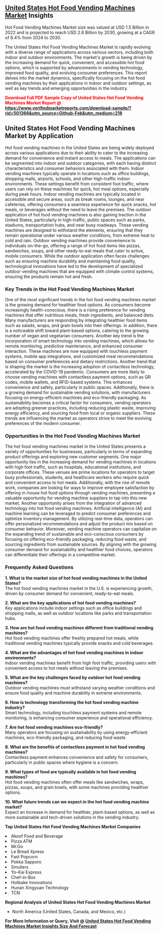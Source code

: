<h2><a href="https://www.verifiedmarketreports.com/download-sample/?rid=501366&amp;utm_source=Github-Feb&amp;utm_medium=218" target="_blank">United States Hot Food Vending Machines Market</a> Insights</h2><p>Hot Food Vending Machines Market size was valued at USD 1.5 Billion in 2022 and is projected to reach USD 2.8 Billion by 2030, growing at a CAGR of 8.4% from 2024 to 2030.</p><p><div> <p>The United States Hot Food Vending Machines Market is rapidly evolving with a diverse range of applications across various sectors, including both indoor and outdoor environments. The market's growth is being driven by the increasing demand for quick, convenient, and accessible hot food options, which is supported by advancements in vending technology, improved food quality, and evolving consumer preferences. This report delves into the market dynamics, specifically focusing on the hot food vending machines by their applications in indoor and outdoor settings, as well as key trends and emerging opportunities in the industry. <strong><p><span class=""><span style="color: #ff0000;"><strong>Download Full PDF Sample Copy of United States Hot Food Vending Machines Market Report</strong> @ </span><a href="https://www.verifiedmarketreports.com/download-sample/?rid=501366&amp;utm_source=Github-Feb&amp;utm_medium=218" target="_blank">https://www.verifiedmarketreports.com/download-sample/?rid=501366&amp;utm_source=Github-Feb&amp;utm_medium=218</a></span></p></strong> </p> <h2>United States Hot Food Vending Machines Market by Application</h2> <p>Hot food vending machines in the United States are being widely deployed across various applications due to their ability to cater to the increasing demand for convenience and instant access to meals. The applications can be segmented into indoor and outdoor categories, with each having distinct characteristics and consumer behaviors associated with them. Indoor vending machines typically operate in locations such as office buildings, shopping malls, airports, schools, and other high-traffic indoor environments. These settings benefit from consistent foot traffic, where users can rely on these machines for quick, hot meal options, especially during peak hours. Indoor vending machines are typically located in accessible and secure areas, such as break rooms, lounges, and near cafeterias, offering consumers a seamless experience for quick snacks, hot meals, or beverages without the need to leave the premises. The outdoor application of hot food vending machines is also gaining traction in the United States, particularly in high-traffic, public spaces such as parks, stadiums, transportation hubs, and near busy roadways. These vending machines are designed to withstand the elements, ensuring that they remain operational under various weather conditions, from extreme heat to cold and rain. Outdoor vending machines provide convenience to individuals on-the-go, offering a range of hot food items like pizzas, sandwiches, soups, and other ready-to-eat meals that cater to active, mobile consumers. While the outdoor application often faces challenges such as ensuring machine durability and maintaining food quality, technological innovations have led to the development of specialized outdoor vending machines that are equipped with climate control systems, ensuring the products remain hot and fresh. <h3>Key Trends in the Hot Food Vending Machines Market</h3> <p>One of the most significant trends in the hot food vending machines market is the growing demand for healthier food options. As consumers become increasingly health-conscious, there is a rising preference for vending machines that offer nutritious meals, fresh ingredients, and balanced diets. Many manufacturers are responding by integrating healthier food items such as salads, wraps, and grain bowls into their offerings. In addition, there is a noticeable shift toward plant-based options, catering to the growing number of vegan and vegetarian consumers. Another key trend is the incorporation of smart technology into vending machines, which allows for remote monitoring, predictive maintenance, and enhanced consumer interaction. These machines are now equipped with touchless payment systems, mobile app integrations, and customized meal recommendations based on consumer preferences and dietary restrictions. Another trend that is shaping the market is the increasing adoption of contactless technology, accelerated by the COVID-19 pandemic. Consumers are more likely to choose vending machines with contactless payment options, such as QR codes, mobile wallets, and RFID-based systems. This enhances convenience and safety, particularly in public spaces. Additionally, there is a growing demand for sustainable vending solutions, with manufacturers focusing on energy-efficient machines and eco-friendly packaging. As sustainability becomes a critical factor for consumers, vending operators are adopting greener practices, including reducing plastic waste, improving energy efficiency, and sourcing food from local or organic suppliers. These trends are influencing the market as operators strive to meet the evolving preferences of the modern consumer. <h3>Opportunities in the Hot Food Vending Machines Market</h3> <p>The hot food vending machines market in the United States presents a variety of opportunities for businesses, particularly in terms of expanding product offerings and exploring new customer segments. One major opportunity lies in the increasing demand for vending machines in locations with high foot traffic, such as hospitals, educational institutions, and corporate offices. These venues are prime locations for operators to target busy professionals, students, and healthcare workers who require quick and convenient access to hot meals. Additionally, with the rise of remote work, companies are looking for ways to improve employee satisfaction by offering in-house hot food options through vending machines, presenting a valuable opportunity for vending machine suppliers to tap into this new market. Another opportunity arises from the integration of advanced technology into hot food vending machines. Artificial intelligence (AI) and machine learning can be leveraged to predict consumer preferences and optimize inventory management. By utilizing real-time data, operators can offer personalized recommendations and adjust the product mix based on consumer behavior. Moreover, vending machine operators can capitalize on the expanding trend of sustainable and eco-conscious consumers by focusing on offering eco-friendly packaging, reducing food waste, and sourcing ingredients from sustainable sources. By aligning with the growing consumer demand for sustainability and healthier food choices, operators can differentiate their offerings in a competitive market. <h3>Frequently Asked Questions</h3> <p><strong>1. What is the market size of hot food vending machines in the United States?</strong><br> The hot food vending machines market in the U.S. is experiencing growth, driven by consumer demand for convenient, ready-to-eat meals.</p> <p><strong>2. What are the key applications of hot food vending machines?</strong><br> Key applications include indoor settings such as office buildings and shopping malls, as well as outdoor locations like parks and transportation hubs.</p> <p><strong>3. How are hot food vending machines different from traditional vending machines?</strong><br> Hot food vending machines offer freshly prepared hot meals, while traditional vending machines typically provide snacks and cold beverages.</p> <p><strong>4. What are the advantages of hot food vending machines in indoor environments?</strong><br> Indoor vending machines benefit from high foot traffic, providing users with convenient access to hot meals without leaving the premises.</p> <p><strong>5. What are the key challenges faced by outdoor hot food vending machines?</strong><br> Outdoor vending machines must withstand varying weather conditions and ensure food quality and machine durability in extreme environments.</p> <p><strong>6. How is technology transforming the hot food vending machine industry?</strong><br> Smart technology, including touchless payment systems and remote monitoring, is enhancing consumer experience and operational efficiency.</p> <p><strong>7. Are hot food vending machines eco-friendly?</strong><br> Many operators are focusing on sustainability by using energy-efficient machines, eco-friendly packaging, and reducing food waste.</p> <p><strong>8. What are the benefits of contactless payment in hot food vending machines?</strong><br> Contactless payment enhances convenience and safety for consumers, particularly in public spaces where hygiene is a concern.</p> <p><strong>9. What types of food are typically available in hot food vending machines?</strong><br> Hot food vending machines often offer meals like sandwiches, wraps, pizzas, soups, and grain bowls, with some machines providing healthier options.</p> <p><strong>10. What future trends can we expect in the hot food vending machine market?</strong><br> Expect an increase in demand for healthier, plant-based options, as well as more sustainable and tech-driven solutions in the vending industry.</p> </div></p><p><strong>Top United States Hot Food Vending Machines Market Companies</strong></p><div data-test-id=""><p><li>Akoof Food and Beverage</li><li> Pizza ATM</li><li> Mr.Go</li><li> Le Bread Xpress</li><li> Fast Popcorn</li><li> Pokka Sapporo</li><li> Smullers</li><li> Yo-Kai Express</li><li> Chef-in-Box</li><li> Hotbake Innovations</li><li> Hunan Xingyuan Technology</li><li> TCN</li></p><div><strong>Regional Analysis of&nbsp;United States Hot Food Vending Machines Market</strong></div><ul><li dir="ltr"><p dir="ltr">North America&nbsp;(United States, Canada, and Mexico, etc.)</p></li></ul><p><strong>For More Information or Query, Visit @&nbsp;</strong><strong><a href="https://www.verifiedmarketreports.com/product/hot-food-vending-machines-market/?utm_source=Github-Feb&amp;utm_medium=218" target="_blank">United States Hot Food Vending Machines Market Insights Size And Forecast</a></strong></p></div>
